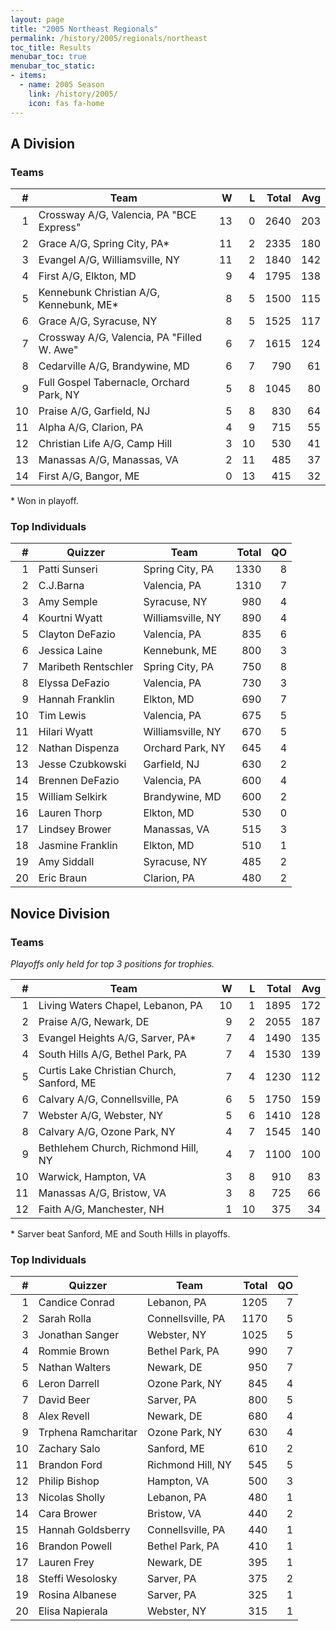 ```yaml
---
layout: page
title: "2005 Northeast Regionals"
permalink: /history/2005/regionals/northeast
toc_title: Results
menubar_toc: true
menubar_toc_static:
- items:
  - name: 2005 Season
    link: /history/2005/
    icon: fas fa-home
---
```


## A Division

### Teams

|    # | Team                                       |    W |    L | Total |  Avg |
| ---: | ------------------------------------------ | ---: | ---: | ----: | ---: |
|    1 | Crossway A/G, Valencia, PA "BCE Express"   |   13 |    0 |  2640 |  203 |
|    2 | Grace A/G, Spring City, PA*                |   11 |    2 |  2335 |  180 |
|    3 | Evangel A/G, Williamsville, NY             |   11 |    2 |  1840 |  142 |
|    4 | First A/G, Elkton, MD                      |    9 |    4 |  1795 |  138 |
|    5 | Kennebunk Christian A/G, Kennebunk, ME*    |    8 |    5 |  1500 |  115 |
|    6 | Grace A/G, Syracuse, NY                    |    8 |    5 |  1525 |  117 |
|    7 | Crossway A/G, Valencia, PA "Filled W. Awe" |    6 |    7 |  1615 |  124 |
|    8 | Cedarville A/G, Brandywine, MD             |    6 |    7 |   790 |   61 |
|    9 | Full Gospel Tabernacle, Orchard Park, NY   |    5 |    8 |  1045 |   80 |
|   10 | Praise A/G, Garfield, NJ                   |    5 |    8 |   830 |   64 |
|   11 | Alpha A/G, Clarion, PA                     |    4 |    9 |   715 |   55 |
|   12 | Christian Life A/G, Camp Hill              |    3 |   10 |   530 |   41 |
|   13 | Manassas A/G, Manassas, VA                 |    2 |   11 |   485 |   37 |
|   14 | First A/G, Bangor, ME                      |    0 |   13 |   415 |   32 |

\* Won in playoff.

### Top Individuals

|    # | Quizzer             | Team              | Total |   QO |
| ---: | ------------------- | ----------------- | ----: | ---: |
|    1 | Patti Sunseri       | Spring City, PA   |  1330 |    8 |
|    2 | C.J.Barna           | Valencia, PA      |  1310 |    7 |
|    3 | Amy Semple          | Syracuse, NY      |   980 |    4 |
|    4 | Kourtni Wyatt       | Williamsville, NY |   890 |    4 |
|    5 | Clayton DeFazio     | Valencia, PA      |   835 |    6 |
|    6 | Jessica Laine       | Kennebunk, ME     |   800 |    3 |
|    7 | Maribeth Rentschler | Spring City, PA   |   750 |    8 |
|    8 | Elyssa DeFazio      | Valencia, PA      |   730 |    3 |
|    9 | Hannah Franklin     | Elkton, MD        |   690 |    7 |
|   10 | Tim Lewis           | Valencia, PA      |   675 |    5 |
|   11 | Hilari Wyatt        | Williamsville, NY |   670 |    5 |
|   12 | Nathan Dispenza     | Orchard Park, NY  |   645 |    4 |
|   13 | Jesse Czubkowski    | Garfield, NJ      |   630 |    2 |
|   14 | Brennen DeFazio     | Valencia, PA      |   600 |    4 |
|   15 | William Selkirk     | Brandywine, MD    |   600 |    2 |
|   16 | Lauren Thorp        | Elkton, MD        |   530 |    0 |
|   17 | Lindsey Brower      | Manassas, VA      |   515 |    3 |
|   18 | Jasmine Franklin    | Elkton, MD        |   510 |    1 |
|   19 | Amy Siddall         | Syracuse, NY      |   485 |    2 |
|   20 | Eric Braun          | Clarion, PA       |   480 |    2 |

## Novice Division

### Teams

*Playoffs only held for top 3 positions for trophies.*

|    # | Team                                      |    W |    L | Total |  Avg |
| ---: | ----------------------------------------- | ---: | ---: | ----: | ---: |
|    1 | Living Waters Chapel, Lebanon, PA         |   10 |    1 |  1895 |  172 |
|    2 | Praise A/G, Newark, DE                    |    9 |    2 |  2055 |  187 |
|    3 | Evangel Heights A/G, Sarver, PA*          |    7 |    4 |  1490 |  135 |
|    4 | South Hills A/G, Bethel Park, PA          |    7 |    4 |  1530 |  139 |
|    5 | Curtis Lake Christian Church, Sanford, ME |    7 |    4 |  1230 |  112 |
|    6 | Calvary A/G, Connellsville, PA            |    6 |    5 |  1750 |  159 |
|    7 | Webster A/G, Webster, NY                  |    5 |    6 |  1410 |  128 |
|    8 | Calvary A/G, Ozone Park, NY               |    4 |    7 |  1545 |  140 |
|    9 | Bethlehem Church, Richmond Hill, NY       |    4 |    7 |  1100 |  100 |
|   10 | Warwick, Hampton, VA                      |    3 |    8 |   910 |   83 |
|   11 | Manassas A/G, Bristow, VA                 |    3 |    8 |   725 |   66 |
|   12 | Faith A/G, Manchester, NH                 |    1 |   10 |   375 |   34 |

\* Sarver beat Sanford, ME and South Hills in playoffs.

### Top Individuals

|    # | Quizzer             | Team              | Total |   QO |
| ---: | ------------------- | ----------------- | ----: | ---: |
|    1 | Candice Conrad      | Lebanon, PA       |  1205 |    7 |
|    2 | Sarah Rolla         | Connellsville, PA |  1170 |    5 |
|    3 | Jonathan Sanger     | Webster, NY       |  1025 |    5 |
|    4 | Rommie Brown        | Bethel Park, PA   |   990 |    7 |
|    5 | Nathan Walters      | Newark, DE        |   950 |    7 |
|    6 | Leron Darrell       | Ozone Park, NY    |   845 |    4 |
|    7 | David Beer          | Sarver, PA        |   800 |    5 |
|    8 | Alex Revell         | Newark, DE        |   680 |    4 |
|    9 | Trphena Ramcharitar | Ozone Park, NY    |   630 |    4 |
|   10 | Zachary Salo        | Sanford, ME       |   610 |    2 |
|   11 | Brandon Ford        | Richmond Hill, NY |   545 |    5 |
|   12 | Philip Bishop       | Hampton, VA       |   500 |    3 |
|   13 | Nicolas Sholly      | Lebanon, PA       |   480 |    1 |
|   14 | Cara Brower         | Bristow, VA       |   440 |    2 |
|   15 | Hannah Goldsberry   | Connellsville, PA |   440 |    1 |
|   16 | Brandon Powell      | Bethel Park, PA   |   410 |    1 |
|   17 | Lauren Frey         | Newark, DE        |   395 |    1 |
|   18 | Steffi Wesolosky    | Sarver, PA        |   375 |    2 |
|   19 | Rosina Albanese     | Sarver, PA        |   325 |    1 |
|   20 | Elisa Napierala     | Webster, NY       |   315 |    1 |

